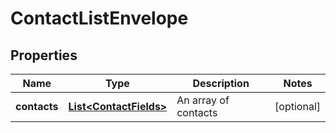 
# ContactListEnvelope

## Properties
Name | Type | Description | Notes
------------ | ------------- | ------------- | -------------
**contacts** | [**List&lt;ContactFields&gt;**](ContactFields.md) | An array of contacts |  [optional]



